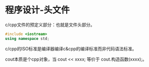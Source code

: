 # 程序设计-头文件

c/cpp文件的预定义部分：也就是文件头部分。

```c++
#include <iostream>
using namespace std;
```

c/cpp的ISO标准是编译器编译c&cpp的编译标准而非代码语法标准。

cout本质是个cpp对象，当 cout << xxxx; 等价于 cout.构造函数(xxxx);。